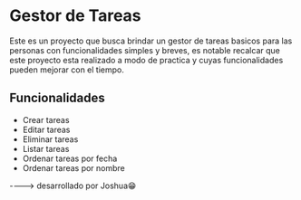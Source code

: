 # Gestor de Tareas

Este es un proyecto que busca brindar un gestor de tareas basicos para las personas con funcionalidades simples y breves, es notable recalcar que este proyecto esta realizado a modo de practica y cuyas funcionalidades pueden mejorar con el tiempo.

## Funcionalidades

- Crear tareas
- Editar tareas
- Eliminar tareas
- Listar tareas
- Ordenar tareas por fecha
- Ordenar tareas por nombre





----> desarrollado por Joshua😁


